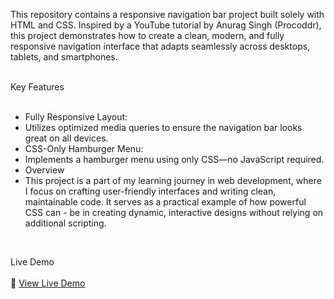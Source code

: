 This repository contains a responsive navigation bar project built solely with HTML and CSS. Inspired by a YouTube tutorial by Anurag Singh (Procoddr), this project demonstrates how to create a clean, modern, and fully responsive navigation interface that adapts seamlessly across desktops, tablets, and smartphones. <br>  <br>

Key Features  <br> <br>
- Fully Responsive Layout:  <br>
- Utilizes optimized media queries to ensure the navigation bar looks great on all devices.  <br>
- CSS-Only Hamburger Menu:  <br>
- Implements a hamburger menu using only CSS—no JavaScript required.  <br>
- Overview  <br>
- This project is a part of my learning journey in web development, where I focus on crafting user-friendly interfaces and writing clean, maintainable code. It serves as a practical example of how powerful CSS can - be in creating dynamic, interactive designs without relying on additional scripting.  <br>
 <br>
 
 Live Demo <br> <br>
🔗 [View Live Demo](https://responsive-nav3.netlify.app/) <br>
